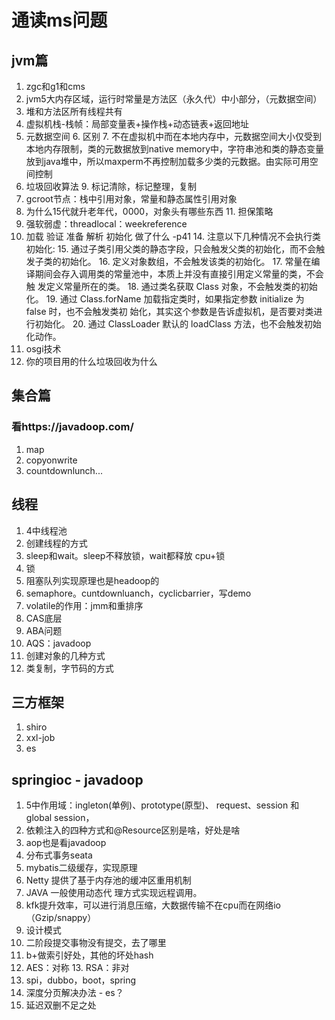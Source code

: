 # 通读ms问题

## jvm篇

1. zgc和g1和cms
2. jvm5大内存区域，运行时常量是方法区（永久代）中小部分，（元数据空间）
3. 堆和方法区所有线程共有
4. 虚拟机栈-栈帧：局部变量表+操作栈+动态链表+返回地址
5. 元数据空间
   6. 区别
      7. 不在虚拟机中而在本地内存中，元数据空间大小仅受到本地内存限制，类的元数据放到native memory中，字符串池和类的静态变量放到java堆中，所以maxperm不再控制加载多少类的元数据。由实际可用空间控制
6. 垃圾回收算法
   9. 标记清除，标记整理，复制
7. gcroot节点：栈中引用对象，常量和静态属性引用对象
8. 为什么15代就升老年代，0000，对象头有哪些东西
   11. 担保策略
9. 强软弱虚：threadlocal：weekreference
10. 加载 验证 准备 解析 初始化 做了什么 -p41
    14. 注意以下几种情况不会执行类初始化:
        15. 通过子类引用父类的静态字段，只会触发父类的初始化，而不会触发子类的初始化。 
        16. 定义对象数组，不会触发该类的初始化。 
        17. 常量在编译期间会存入调用类的常量池中，本质上并没有直接引用定义常量的类，不会触 发定义常量所在的类。 
        18. 通过类名获取 Class 对象，不会触发类的初始化。 
        19. 通过 Class.forName 加载指定类时，如果指定参数 initialize 为 false 时，也不会触发类初 始化，其实这个参数是告诉虚拟机，是否要对类进行初始化。 
        20. 通过 ClassLoader 默认的 loadClass 方法，也不会触发初始化动作。
11. osgi技术
12. 你的项目用的什么垃圾回收为什么

## 集合篇

### 看https://javadoop.com/

1. map
2. copyonwrite
3. countdownlunch...

## 线程

1. 4中线程池
2. 创建线程的方式
3. sleep和wait。sleep不释放锁，wait都释放 cpu+锁
4. 锁
5. 阻塞队列实现原理也是headoop的
6. semaphore。cuntdownluanch，cyclicbarrier，写demo
7. volatile的作用：jmm和重排序
8. CAS底层
9. ABA问题
10. AQS：javadoop
11. 创建对象的几种方式
12. 类复制，字节码的方式

## 三方框架

1. shiro
2. xxl-job
3. es

## springioc - javadoop

1. 5中作用域：ingleton(单例)、prototype(原型)、
   request、session 和 global session，
2. 依赖注入的四种方式和@Resource区别是啥，好处是啥
3. aop也是看javadoop
4. 分布式事务seata
5. mybatis二级缓存，实现原理
6. Netty 提供了基于内存池的缓冲区重用机制
7. JAVA 一般使用动态代 理方式实现远程调用。
8. kfk提升效率，可以进行消息压缩，大数据传输不在cpu而在网络io（Gzip/snappy）
9. 设计模式
10. 二阶段提交事物没有提交，去了哪里
11. b+做索引好处，其他的坏处hash
12. AES：对称
    13. RSA：非对
13. spi，dubbo，boot，spring
14. 深度分页解决办法 - es？
15. 延迟双删不足之处